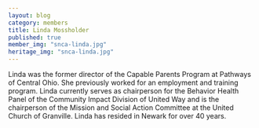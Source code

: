 ```yaml
---
layout: blog
category: members
title: Linda Mossholder
published: true
member_img: "snca-linda.jpg"
heritage_img: "snca-linda.jpg"
---
```


Linda was the former director of the Capable Parents Program at Pathways of Central Ohio. She previously worked for an employment and training program. Linda currently serves as chairperson for the Behavior Health Panel of the Community Impact Division of United Way and is the chairperson of the Mission and Social Action Committee at the United Church of Granville. Linda has resided in Newark for over 40 years.